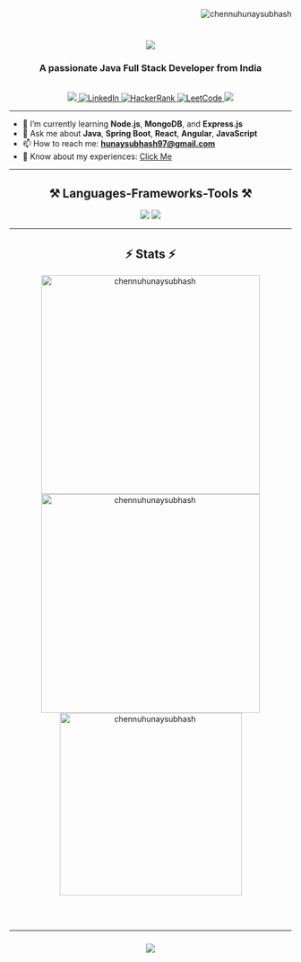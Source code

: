 <p align="right">
  <img src="https://komarev.com/ghpvc/?username=chennuhunaysubhash&label=Profile%20views&color=0e75b6&style=flat" alt="chennuhunaysubhash" />
</p>
<h1 align="center">
    <img src="https://readme-typing-svg.herokuapp.com/?font=Righteous&size=35&center=true&vCenter=true&width=500&height=70&duration=4000&lines=Hi+There!+👋;+I'm+Hunay+Subhash+Chennu!;" />
</h1>

<h3 align="center">A passionate Java Full Stack Developer from India</h3>
<br/>


<div align="center">
   <a href="mailto:hunaysubhash97@gmail.com">
    <img src="https://img.shields.io/badge/Gmail-333333?style=for-the-badge&logo=gmail&logoColor=red" />
  </a>
  <a href="https://www.linkedin.com/in/hunaysubhash-chennu-b65560202" target="blank">
    <img src="https://img.shields.io/badge/LinkedIn-0077B5?style=for-the-badge&logo=linkedin&logoColor=white" alt="LinkedIn" />
  </a>
  <a href="https://www.hackerrank.com/profile/hunaysubhash97" target="blank">
    <img src="https://img.shields.io/badge/HackerRank-2EC866?style=for-the-badge&logo=hackerrank&logoColor=white" alt="HackerRank" />
  </a>
  <a href="https://leetcode.com/u/Hunaysubhash_Chennu/" target="blank">
    <img src="https://img.shields.io/badge/LeetCode-FFA116?style=for-the-badge&logo=leetcode&logoColor=white" alt="LeetCode" />
  </a>
    <a href="https://chennuhunaysubhash.github.io/my-portfolio1/" target="_blank">
     <img src="https://img.shields.io/badge/Portfolio-FF5722?style=for-the-badge&logo=todoist&logoColor=white" target="_blank" /> <!-- sqlite, safari, google-chrome are other good icon 
    options -->
  </a>
</div>

---

- 🌱 I’m currently learning **Node.js**, **MongoDB**, and **Express.js**
- 💬 Ask me about **Java**, **Spring Boot**, **React**, **Angular**, **JavaScript**
- 📫 How to reach me: **hunaysubhash97@gmail.com**
- 📄 Know about my experiences: <a href="https://chennuhunaysubhash.github.io/my-portfolio1/ChennuHunaySubhash97.pdf" target="blank">Click Me</a>

---


<h2 align="center">⚒️ Languages-Frameworks-Tools ⚒️</h2>

<div align="center">
    <img src="https://skillicons.dev/icons?i=angular,aws,bootstrap,c,cpp,css,docker,git,html,java,javascript" />
    <img src="https://skillicons.dev/icons?i=jenkins,kubernetes,mongodb,mysql,nodejs,postgresql,postman,python,typescript,rabbitmq,react,springboot" />
</div>



---

<h2 align="center">⚡ Stats ⚡</h2>

<div align=center>
<img width=390 src="https://github-readme-stats.vercel.app/api?username=chennuhunaysubhash&count_private=true&show_icons=true&theme=react&rank_icon=github&border_radius=10" alt="chennuhunaysubhash" />
<img width=390  src="https://github-readme-streak-stats.herokuapp.com/?user=chennuhunaysubhash&count_private=true&theme=react&border_radius=10" alt="chennuhunaysubhash" />
<br>
<img width=325 src="https://github-readme-stats.vercel.app/api/top-langs?username=chennuhunaysubhash&hide=HTML&langs_count=8&layout=compact&theme=react&border_radius=10&size_weight=0.5&count_weight=0.5&exclude_repo=github-readme-stats" alt="chennuhunaysubhash" />
</div>
 
<br/><br/>
<hr/>

<h3 align="center">
    <img src="https://readme-typing-svg.herokuapp.com/?font=Righteous&size=25&center=true&vCenter=true&width=500&height=70&duration=4000&lines=Thanks+for+visiting!+✌️;+Shoot+me+a+message+on+Linkedin!;I'm+always+down+to+collab+:)">
</h3>

<br/>

